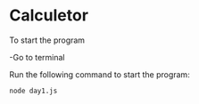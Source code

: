 # Calculetor 
To start the program 

-Go to terminal

Run the following command to start the program:

   ```bash
   node day1.js

